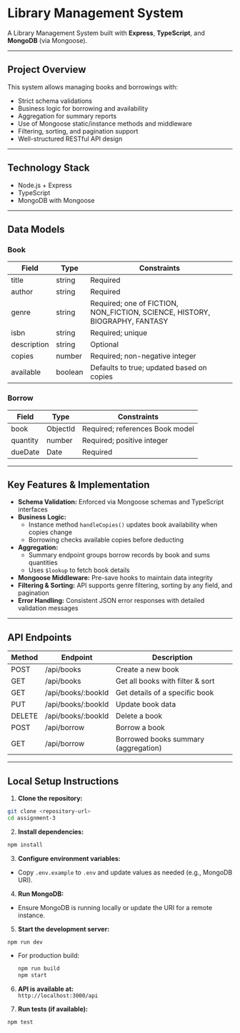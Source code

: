 # Library Management System

A Library Management System built with **Express**, **TypeScript**, and **MongoDB** (via Mongoose).

---

## Project Overview

This system allows managing books and borrowings with:

- Strict schema validations  
- Business logic for borrowing and availability  
- Aggregation for summary reports  
- Use of Mongoose static/instance methods and middleware  
- Filtering, sorting, and pagination support  
- Well-structured RESTful API design

---

## Technology Stack

- Node.js + Express  
- TypeScript  
- MongoDB with Mongoose  

---

## Data Models

### Book

| Field       | Type     | Constraints                                     |
|-------------|----------|------------------------------------------------|
| title       | string   | Required                                       |
| author      | string   | Required                                       |
| genre       | string   | Required; one of FICTION, NON_FICTION, SCIENCE, HISTORY, BIOGRAPHY, FANTASY |
| isbn        | string   | Required; unique                               |
| description | string   | Optional                                      |
| copies      | number   | Required; non-negative integer                 |
| available   | boolean  | Defaults to true; updated based on copies     |

### Borrow

| Field    | Type       | Constraints                      |
|----------|------------|---------------------------------|
| book     | ObjectId   | Required; references Book model  |
| quantity | number     | Required; positive integer       |
| dueDate  | Date       | Required                        |

---

## Key Features & Implementation

- **Schema Validation:** Enforced via Mongoose schemas and TypeScript interfaces  
- **Business Logic:**  
  - Instance method `handleCopies()` updates book availability when copies change  
  - Borrowing checks available copies before deducting  
- **Aggregation:**  
  - Summary endpoint groups borrow records by book and sums quantities  
  - Uses `$lookup` to fetch book details  
- **Mongoose Middleware:** Pre-save hooks to maintain data integrity  
- **Filtering & Sorting:** API supports genre filtering, sorting by any field, and pagination  
- **Error Handling:** Consistent JSON error responses with detailed validation messages  

---

## API Endpoints

| Method | Endpoint             | Description                         |
|--------|----------------------|-----------------------------------|
| POST   | /api/books           | Create a new book                  |
| GET    | /api/books           | Get all books with filter & sort  |
| GET    | /api/books/:bookId   | Get details of a specific book    |
| PUT    | /api/books/:bookId   | Update book data                  |
| DELETE | /api/books/:bookId   | Delete a book                     |
| POST   | /api/borrow          | Borrow a book                     |
| GET    | /api/borrow          | Borrowed books summary (aggregation) |

---






## Local Setup Instructions

1. **Clone the repository:**
  ```bash
  git clone <repository-url>
  cd assignment-3
  ```

2. **Install dependencies:**
  ```bash
  npm install
  ```

3. **Configure environment variables:**
  - Copy `.env.example` to `.env` and update values as needed (e.g., MongoDB URI).

4. **Run MongoDB:**
  - Ensure MongoDB is running locally or update the URI for a remote instance.

5. **Start the development server:**
  ```bash
  npm run dev
  ```
  - For production build:
    ```bash
    npm run build
    npm start
    ```

6. **API is available at:**  
  `http://localhost:3000/api`

7. **Run tests (if available):**
  ```bash
  npm test
  ```
